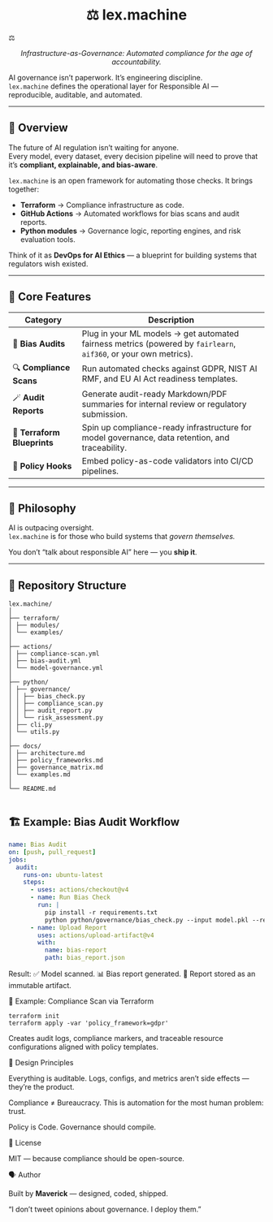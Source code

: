 <h1 align="center">⚖️ lex.machine</h1>⚖️
<p align="center"><em>Infrastructure-as-Governance: Automated compliance for the age of accountability.</em></p>


AI governance isn’t paperwork. It’s engineering discipline.  
`lex.machine` defines the operational layer for Responsible AI — reproducible, auditable, and automated.

---

## 🧩 Overview

The future of AI regulation isn’t waiting for anyone.  
Every model, every dataset, every decision pipeline will need to prove that it’s **compliant, explainable, and bias-aware**.

`lex.machine` is an open framework for automating those checks. It brings together:

- **Terraform** → Compliance infrastructure as code.  
- **GitHub Actions** → Automated workflows for bias scans and audit reports.  
- **Python modules** → Governance logic, reporting engines, and risk evaluation tools.

Think of it as **DevOps for AI Ethics** — a blueprint for building systems that regulators wish existed.

---

## 🚀 Core Features

| Category | Description |
|-----------|--------------|
| 🧠 **Bias Audits** | Plug in your ML models → get automated fairness metrics (powered by `fairlearn`, `aif360`, or your own metrics). |
| 🔍 **Compliance Scans** | Run automated checks against GDPR, NIST AI RMF, and EU AI Act readiness templates. |
| 🪄 **Audit Reports** | Generate audit-ready Markdown/PDF summaries for internal review or regulatory submission. |
| 🧱 **Terraform Blueprints** | Spin up compliance-ready infrastructure for model governance, data retention, and traceability. |
| 🔐 **Policy Hooks** | Embed policy-as-code validators into CI/CD pipelines. |

---

## 🧭 Philosophy

AI is outpacing oversight.  
`lex.machine` is for those who build systems that *govern themselves.*

You don’t “talk about responsible AI” here — you **ship it**.

---

## 🧰 Repository Structure
```
lex.machine/
│
├── terraform/
│ ├── modules/
│ └── examples/
│
├── actions/
│ ├── compliance-scan.yml
│ ├── bias-audit.yml
│ └── model-governance.yml
│
├── python/
│ ├── governance/
│ │ ├── bias_check.py
│ │ ├── compliance_scan.py
│ │ ├── audit_report.py
│ │ └── risk_assessment.py
│ ├── cli.py
│ └── utils.py
│
├── docs/
│ ├── architecture.md
│ ├── policy_frameworks.md
│ ├── governance_matrix.md
│ └── examples.md
│
└── README.md


```

## 🏗️ Example: Bias Audit Workflow

```yaml
name: Bias Audit
on: [push, pull_request]
jobs:
  audit:
    runs-on: ubuntu-latest
    steps:
      - uses: actions/checkout@v4
      - name: Run Bias Check
        run: |
          pip install -r requirements.txt
          python python/governance/bias_check.py --input model.pkl --report bias_report.json
      - name: Upload Report
        uses: actions/upload-artifact@v4
        with:
          name: bias-report
          path: bias_report.json

```
Result:
✅ Model scanned.
📊 Bias report generated.
📁 Report stored as an immutable artifact.

🧮 Example: Compliance Scan via Terraform
```
terraform init
terraform apply -var 'policy_framework=gdpr'

```
Creates audit logs, compliance markers, and traceable resource configurations aligned with policy templates.

🧱 Design Principles

Everything is auditable.
Logs, configs, and metrics aren’t side effects — they’re the product.

Compliance ≠ Bureaucracy.
This is automation for the most human problem: trust.

Policy is Code.
Governance should compile.

🧾 License

MIT — because compliance should be open-source.

🗣️ Author

Built by **Maverick** — designed, coded, shipped.

“I don’t tweet opinions about governance.
I deploy them.”
